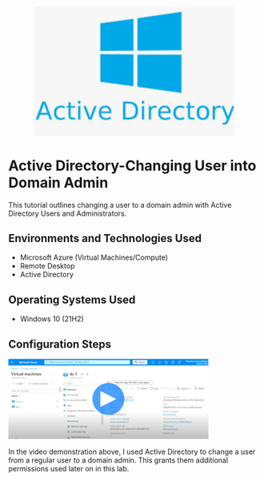 <p align="center">
  <img src="https://raw.githubusercontent.com/tcpiercy/creating-org-units/main/active%20directory%20snip.png" width="400">
</p>

<h1>Active Directory-Changing User into Domain Admin</h1>
This tutorial outlines changing a user to a domain admin with Active Directory Users and Administrators.<br />



<h2>Environments and Technologies Used</h2>

- Microsoft Azure (Virtual Machines/Compute)
- Remote Desktop
- Active Directory

<h2>Operating Systems Used </h2>

- Windows 10</b> (21H2)



<h2>Configuration Steps</h2>

<a href="https://www.youtube.com/watch?v=7-Ejc2N6New" target="_blank">
  <img src="https://raw.githubusercontent.com/tcpiercy/creating-org-units/main/active_directory_with_blue_play_button.png" width="400">
</a>

In the video demonstration above, I used Active Directory to change a user from a regular user to a domain admin. This grants them additional permissions used later on in this lab.


